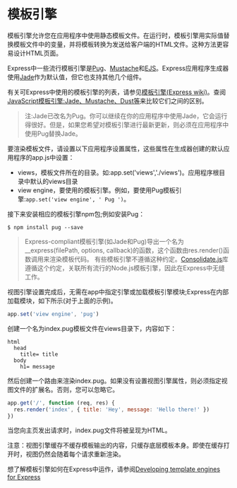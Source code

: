 ﻿# 模板引擎

模板引擎允许您在应用程序中使用静态模板文件。在运行时，模板引擎用实际值替换模板文件中的变量，并将模板转换为发送给客户端的HTML文件。这种方法更容易设计HTML页面。

Express中一些流行模板引擎是[Pug](https://pugjs.org/api/getting-started.html)、[Mustache](https://www.npmjs.com/package/mustache)和[EJS](https://www.npmjs.com/package/ejs)。Express应用程序生成器使用[Jade](https://www.npmjs.com/package/jade)作为默认值，但它也支持其他几个组件。

有关可Express中使用的模板引擎的列表，请参见[模板引擎(Express wiki)](https://github.com/expressjs/express/wiki#template-engines)。查阅[JavaScript模板引擎:Jade、Mustache、Dust等](https://strongloop.com/strongblog/compare-javascript-templates-jade-mustache-dust/)来比较它们之间的区别。

> 注:Jade已改名为Pug。你可以继续在你的应用程序中使用Jade，它会运行得很好。但是，如果您希望对模板引擎进行最新更新，则必须在应用程序中使用Pug替换Jade。

要渲染模板文件，请设置以下应用程序设置属性，这些属性在生成器创建的默认应用程序的app.js中设置：

  - views，模板文件所在的目录。如:app.set('views','./views')。应用程序根目录中默认的views目录
  - view engine，要使用的模板引擎。例如，要使用Pug模板引擎:`app.set('view engine', ' Pug ')`。

接下来安装相应的模板引擎npm包;例如安装Pug：

```
$ npm install pug --save
```

> Express-compliant模板引擎(如Jade和Pug)导出一个名为 __express(filePath, options, callback)的函数，这个函数由res.render()函数调用来渲染模板代码。
> 有些模板引擎不遵循这种约定。[Consolidate.js](https://www.npmjs.com/package/consolidate)库遵循这个约定，关联所有流行的Node.js模板引擎，因此在Express中无缝工作。

视图引擎设置完成后，无需在app中指定引擎或加载模板引擎模块;Express在内部加载模块，如下所示(对于上面的示例)。

```javascript
app.set('view engine', 'pug')
```

创建一个名为index.pug模板文件在views目录下，内容如下：

```pug
html
  head
    title= title
  body
    h1= message
```

然后创建一个路由来渲染index.pug。如果没有设置视图引擎属性，则必须指定视图文件的扩展名。否则，您可以忽略它。

```javascript
app.get('/', function (req, res) {
  res.render('index', { title: 'Hey', message: 'Hello there!' })
})
```

当您向主页发出请求时，index.pug文件将被呈现为HTML。

注意：视图引擎缓存不缓存模板输出的内容，只缓存底层模板本身。即使在缓存打开时，视图仍然会随着每个请求重新渲染。

想了解模板引擎如何在Express中运作，请参阅[Developing template engines for Express](http://expressjs.com/en/advanced/developing-template-engines.html)
